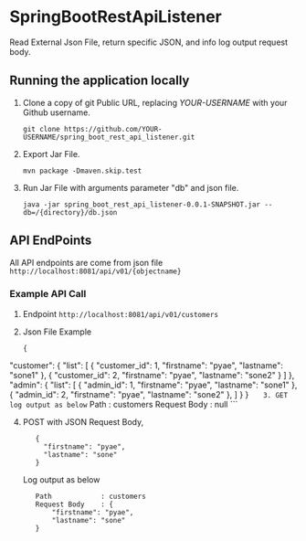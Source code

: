 # SpringBootRestApiListener
Read External Json File, return specific JSON, and info log output request body.

## Running the application locally

1. Clone a copy of git Public URL, replacing *YOUR-USERNAME* with your Github username.

   `git clone https://github.com/YOUR-USERNAME/spring_boot_rest_api_listener.git`
   
2. Export Jar File.

   `mvn package -Dmaven.skip.test`
   
3. Run Jar File with arguments parameter "db" and json file.

   `java -jar spring_boot_rest_api_listener-0.0.1-SNAPSHOT.jar --db=/{directory}/db.json`
   
## API EndPoints
All API endpoints are come from json file `http://localhost:8081/api/v01/{objectname}`

### Example API Call

1. Endpoint
    `http://localhost:8081/api/v01/customers`
  
2. Json File Example
    ```
    {
  "customer": {
    "list": [
      {
        "customer_id": 1,
        "firstname": "pyae",
        "lastname": "sone1"
      },
      {
        "customer_id": 2,
        "firstname": "pyae",
        "lastname": "sone2"
      }
    ]
  },
  "admin": {
    "list": [
      {
        "admin_id": 1,
        "firstname": "pyae",
        "lastname": "sone1"
      },
      {
        "admin_id": 2,
        "firstname": "pyae",
        "lastname": "sone2"
      },
    ]
  }
}
    ```   
3. GET log output as below
    ```
      Path            : customers
      Request Body    : null
    ```
    
4. POST with JSON Request Body,
   ```
      {
        "firstname": "pyae", 
        "lastname": "sone"
      }
   ```
   
   Log output as below
   
   ```
      Path            : customers
      Request Body    : {
          "firstname": "pyae",
          "lastname": "sone"
      }
   ```


